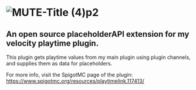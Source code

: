 # ![MUTE-Title (4)p2](https://github.com/user-attachments/assets/31babf2b-ce7e-47ac-a0bd-9095367aa010)
## An open source placeholderAPI extension for my velocity playtime plugin.
This plugin gets playtime values from my main plugin using plugin channels, and supplies them as data for placeholders.

For more info, visit the SpigotMC page of the plugin: https://www.spigotmc.org/resources/playtimelink.117413/
